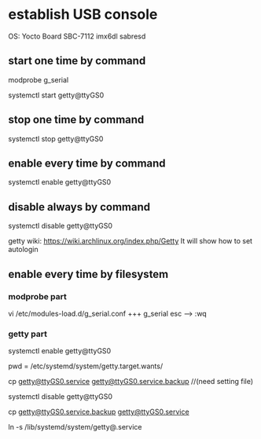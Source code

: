 # establish USB console
OS: Yocto
Board SBC-7112 imx6dl sabresd

## start one time by command 
modprobe g_serial

systemctl start getty@ttyGS0
## stop one time by command 
systemctl stop getty@ttyGS0
## enable every time by command 
systemctl enable getty@ttyGS0
## disable always by command 
systemctl disable getty@ttyGS0

getty wiki: https://wiki.archlinux.org/index.php/Getty
It will show how to set autologin

## enable every time by filesystem
### modprobe part
vi /etc/modules-load.d/g_serial.conf
+++ g_serial
esc --> :wq

### getty part
systemctl enable getty@ttyGS0

pwd = /etc/systemd/system/getty.target.wants/

cp getty@ttyGS0.service getty@ttyGS0.service.backup //(need setting file)

systemctl disable getty@ttyGS0

cp getty@ttyGS0.service.backup getty@ttyGS0.service

ln -s /lib/systemd/system/getty@.service


